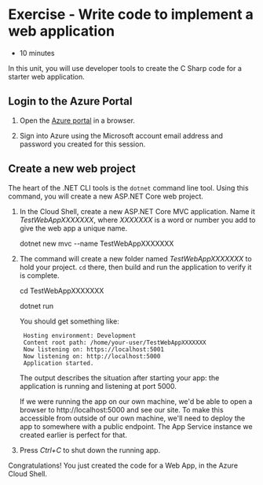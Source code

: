 # Exercise - Write code to implement a web application

* 10 minutes

In this unit, you will use developer tools to create the C Sharp code for a starter web application.

## Login to the Azure Portal

1. Open the [Azure portal](https://portal.azure.com) in a browser.

2. Sign into Azure using the Microsoft account email address and password you created for this session.

## Create a new web project

The heart of the .NET CLI tools is the `dotnet` command line tool. Using this command, you will create a new ASP.NET Core web project.

1. In the Cloud Shell, create a new ASP.NET Core MVC application. Name it _TestWebAppXXXXXXX_, where _XXXXXXX_ is a word or number you add to give the web app a unique name.

    dotnet new mvc --name TestWebAppXXXXXXX

2. The command will create a new folder named _TestWebAppXXXXXXX_ to hold your project. `cd` there, then build and run the application to verify it is complete.

    cd TestWebAppXXXXXXX

    dotnet run

    You should get something like:

        Hosting environment: Development
        Content root path: /home/your-user/TestWebAppXXXXXXX
        Now listening on: https://localhost:5001
        Now listening on: http://localhost:5000
        Application started.

    The output describes the situation after starting your app: the application is running and listening at port 5000.

    If we were running the app on our own machine, we'd be able to open a browser to http://localhost:5000 and see our site. To make this accessible from outside of our own machine, we'll need to deploy the app to somewhere with a public endpoint. The App Service instance we created earlier is perfect for that.

3. Press _Ctrl+C_ to shut down the running app.

Congratulations! You just created the code for a Web App, in the Azure Cloud Shell.
